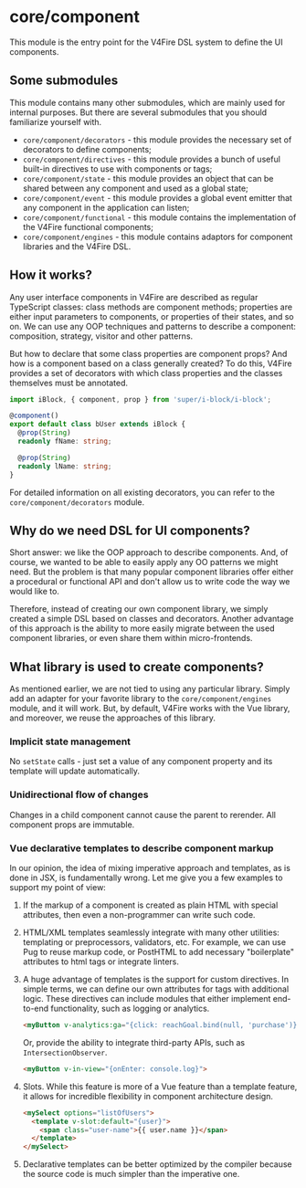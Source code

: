 # core/component

This module is the entry point for the V4Fire DSL system to define the UI components.

## Some submodules

This module contains many other submodules, which are mainly used for internal purposes.
But there are several submodules that you should familiarize yourself with.

* `core/component/decorators` - this module provides the necessary set of decorators to define components;
* `core/component/directives` - this module provides a bunch of useful built-in directives to use with components or tags;
* `core/component/state` - this module provides an object that can be shared between any component and used as a global state;
* `core/component/event` - this module provides a global event emitter that any component in the application can listen;
* `core/component/functional` - this module contains the implementation of the V4Fire functional components;
* `core/component/engines` - this module contains adaptors for component libraries and the V4Fire DSL.

## How it works?

Any user interface components in V4Fire are described as regular TypeScript classes: class methods are component methods;
properties are either input parameters to components, or properties of their states, and so on. We can use any
OOP techniques and patterns to describe a component: composition, strategy, visitor and other patterns.

But how to declare that some class properties are component props? And how is a component based on a class generally created?
To do this, V4Fire provides a set of decorators with which class properties and the classes themselves must be annotated.

```typescript
import iBlock, { component, prop } from 'super/i-block/i-block';

@component()
export default class bUser extends iBlock {
  @prop(String)
  readonly fName: string;

  @prop(String)
  readonly lName: string;
}
```

For detailed information on all existing decorators, you can refer to the `core/component/decorators` module.

## Why do we need DSL for UI components?

Short answer: we like the OOP approach to describe components. And, of course, we wanted to be able to easily apply
any OO patterns we might need. But the problem is that many popular component libraries offer either a procedural or
functional API and don't allow us to write code the way we would like to.

Therefore, instead of creating our own component library, we simply created a simple DSL based on classes and decorators.
Another advantage of this approach is the ability to more easily migrate between the used component libraries,
or even share them within micro-frontends.

## What library is used to create components?

As mentioned earlier, we are not tied to using any particular library. Simply add an adapter for your favorite library
to the `core/component/engines` module, and it will work. But, by default, V4Fire works with the Vue library,
and moreover, we reuse the approaches of this library.

### Implicit state management

No `setState` calls - just set a value of any component property and its template will update automatically.

### Unidirectional flow of changes

Changes in a child component cannot cause the parent to rerender. All component props are immutable.

### Vue declarative templates to describe component markup

In our opinion, the idea of mixing imperative approach and templates, as is done in JSX, is fundamentally wrong.
Let me give you a few examples to support my point of view:

1. If the markup of a component is created as plain HTML with special attributes, then even a non-programmer can write such code.

2. HTML/XML templates seamlessly integrate with many other utilities: templating or preprocessors, validators, etc.
   For example, we can use Pug to reuse markup code, or PostHTML to add necessary "boilerplate" attributes to html tags
   or integrate linters.

3. A huge advantage of templates is the support for custom directives.
   In simple terms, we can define our own attributes for tags with additional logic.
   These directives can include modules that either implement end-to-end functionality, such as logging or analytics.

   ```html
   <myButton v-analytics:ga="{click: reachGoal.bind(null, 'purchase')}" v-log:console="events">
   ```

   Or, provide the ability to integrate third-party APIs, such as `IntersectionObserver`.

   ```html
   <myButton v-in-view="{onEnter: console.log}">
   ```

4. Slots. While this feature is more of a Vue feature than a template feature,
   it allows for incredible flexibility in component architecture design.

   ```html
   <mySelect options="listOfUsers">
     <template v-slot:default="{user}">
       <span class="user-name">{{ user.name }}</span>
     </template>
   </mySelect>
   ```

5. Declarative templates can be better optimized by the compiler because the source code is much simpler than the imperative one.
